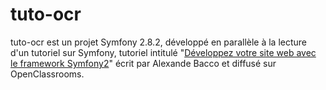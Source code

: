 tuto-ocr
========

tuto-ocr est un projet Symfony 2.8.2, développé en parallèle à la lecture d'un tutoriel 
sur Symfony, tutoriel intitulé "[Développez votre site web avec le framework Symfony2](https://openclassrooms.com/courses/developpez-votre-site-web-avec-le-framework-symfony2)" 
écrit par Alexande Bacco et diffusé sur OpenClassrooms.
